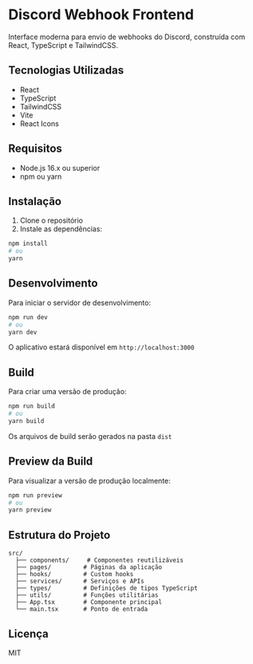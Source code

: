 # Discord Webhook Frontend

Interface moderna para envio de webhooks do Discord, construída com React, TypeScript e TailwindCSS.

## Tecnologias Utilizadas

- React
- TypeScript
- TailwindCSS
- Vite
- React Icons

## Requisitos

- Node.js 16.x ou superior
- npm ou yarn

## Instalação

1. Clone o repositório
2. Instale as dependências:
```bash
npm install
# ou
yarn
```

## Desenvolvimento

Para iniciar o servidor de desenvolvimento:

```bash
npm run dev
# ou
yarn dev
```

O aplicativo estará disponível em `http://localhost:3000`

## Build

Para criar uma versão de produção:

```bash
npm run build
# ou
yarn build
```

Os arquivos de build serão gerados na pasta `dist`

## Preview da Build

Para visualizar a versão de produção localmente:

```bash
npm run preview
# ou
yarn preview
```

## Estrutura do Projeto

```
src/
  ├── components/     # Componentes reutilizáveis
  ├── pages/         # Páginas da aplicação
  ├── hooks/         # Custom hooks
  ├── services/      # Serviços e APIs
  ├── types/         # Definições de tipos TypeScript
  ├── utils/         # Funções utilitárias
  ├── App.tsx        # Componente principal
  └── main.tsx       # Ponto de entrada
```

## Licença

MIT
